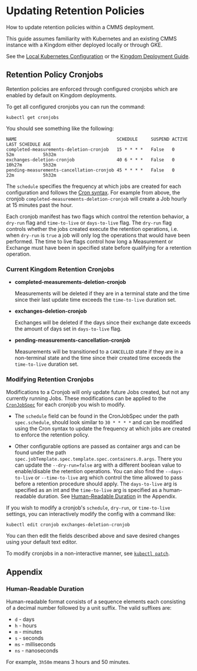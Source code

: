 # Updating Retention Policies

How to update retention policies within a CMMS deployment.

This guide assumes familiarity with Kubernetes and an existing CMMS instance
with a Kingdom either deployed locally or through GKE.

See the [Local Kubernetes Configuration](../../src/main/k8s/local/README.md) or
the [Kingdom Deployment Guide](../../docs/gke/kingdom-deployment.md).

## Retention Policy Cronjobs

Retention policies are enforced through configured cronjobs which are enabled by
default on Kingdom deployments.

To get all configured cronjobs you can run the command:

```shell
kubectl get cronjobs
```

You should see something like the following:

```
NAME                                      SCHEDULE     SUSPEND ACTIVE LAST SCHEDULE AGE
completed-measurements-deletion-cronjob   15 * * * *   False   0      52m           5h32m
exchanges-deletion-cronjob                40 6 * * *   False   0      10h27m        5h32m
pending-measurements-cancellation-cronjob 45 * * * *   False   0      22m           5h32m
```

The `schedule` specifies the frequency at which jobs are created for each
configuration and follows the [Cron syntax](https://en.wikipedia.org/wiki/Cron).
For example from above, the cronjob `completed-measurements-deletion-cronjob`
will create a Job hourly at 15 minutes past the hour.

Each cronjob manifest has two flags which control the retention behavior, a
`dry-run` flag and `time-to-live` or `days-to-live` flag. The `dry-run` flag
controls whether the jobs created execute the retention operations, i.e. when
`dry-run` is `true` a job will only log the operations that would have been
performed. The time to live flags control how long a Measurement or Exchange
must have been in specified state before qualifying for a retention operation.

### Current Kingdom Retention Cronjobs

- **completed-measurements-deletion-cronjob**

  Measurements will be deleted if they are in a terminal state and the time
  since their last update time exceeds the `time-to-live` duration set.

- **exchanges-deletion-cronjob**

  Exchanges will be deleted if the days since their exchange date exceeds the
  amount of days set in `days-to-live` flag.

- **pending-measurements-cancellation-cronjob**

  Measurements will be transitioned to a `CANCELLED` state if they are in a
  non-terminal state and the time since their created time exceeds the
  `time-to-live` duration set.

### Modifying Retention Cronjobs

Modifications to a Cronjob will only update future Jobs created, but not any
currently running Jobs. These modifications can be applied to the
[`CronJobSpec`](https://kubernetes.io/docs/reference/kubernetes-api/workload-resources/cron-job-v1/#CronJobSpec)
for each cronjob you wish to modify.

- The `schedule` field can be found in the CronJobSpec under the path
  `spec.schedule`, should look similar to `30 * * * *` and can be modified
  using the Cron syntax to update the frequency at which jobs are created to
  enforce the retention policy.

- Other configurable options are passed as container args and can be found
  under the path `spec.jobTemplate.spec.template.spec.containers.0.args`.
  There you can update the `--dry-run=false` arg with a different boolean
  value to enable/disable the retention operations. You can also find the
  `--days-to-live` or `--time-to-live` arg which control the time allowed to
  pass before a retention procedure should apply. The `days-to-live` arg is
  specified as an int and the `time-to-live` arg is specified as a
  human-readable duration. See
  [Human-Readable Duration](#human-readable-duration) in the Appendix.

If you wish to modify a cronjob's `schedule`, `dry-run`, or `time-to-live`
settings, you can interactively modify the config with a command like:

```shell
kubectl edit cronjob exchanges-deletion-cronjob
```

You can then edit the fields described above and save desired changes using your
default text editor.

To modify cronjobs in a non-interactive manner, see
[`kubectl patch`](https://kubernetes.io/docs/tasks/manage-kubernetes-objects/update-api-object-kubectl-patch/).

## Appendix

### Human-Readable Duration

Human-readable format consists of a sequence elements each consisting of a
decimal number followed by a unit suffix.
The valid suffixes are:

* `d` - days
* `h` - hours
* `m` - minutes
* `s` - seconds
* `ms` - milliseconds
* `ns` - nanoseconds

For example, `3h50m` means 3 hours and 50 minutes.
